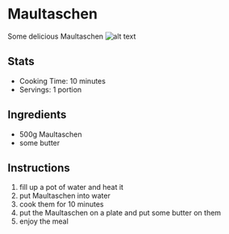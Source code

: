 # Maultaschen

Some delicious Maultaschen
![alt text](maultaschen.png)

## Stats
- Cooking Time: 10 minutes
- Servings: 1 portion

## Ingredients
- 500g Maultaschen
- some butter

## Instructions
1. fill up a pot of water and heat it
2. put Maultaschen into water
3. cook them for 10 minutes
4. put the Maultaschen on a plate and put some butter on them
5. enjoy the meal
